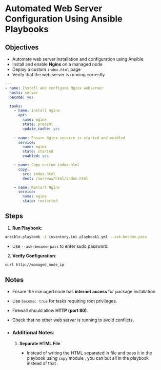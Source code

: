 # Automated Web Server Configuration Using Ansible Playbooks

## Objectives

- Automate web server installation and configuration using Ansible
- Install and enable **Nginx** on a managed node
- Deploy a custom `index.html` page
- Verify that the web server is running correctly
```yaml
---
- name: Install and configure Nginx webserver
  hosts: server
  become: yes

  tasks:
    - name: install nginx
      apt:
        name: nginx
        state: present
        update_cache: yes
        
    - name: Ensure Nginx service is started and enabled
      service:
        name: nginx
        state: started
        enabled: yes

    - name: Copy custom index.html 
      copy:
        src: index.html
        dest: /var/www/html/index.html

    - name: Restart Nginx
      service:
        name: nginx
        state: restarted
```


## Steps

1. **Run Playbook**:

```bash
ansible-playbook -i inventory.ini playbook1.yml --ask-become-pass
```

- Use `--ask-become-pass` to enter sudo password.
2. **Verify Configuration**:

```bash
curl http://managed_node_ip
```

## Notes

- Ensure the managed node has **internet access** for package installation.

- Use `become: true` for tasks requiring root privileges.

- Firewall should allow **HTTP (port 80)**.

- Check that no other web server is running to avoid conflicts.

- ### Additional Notes:
  
  1. **Separate HTML File**
     
     - Instead of writing the HTML separated in file and pass it in the playbook using `copy`  module , you can but all in the playbook instead of that . 


                   
